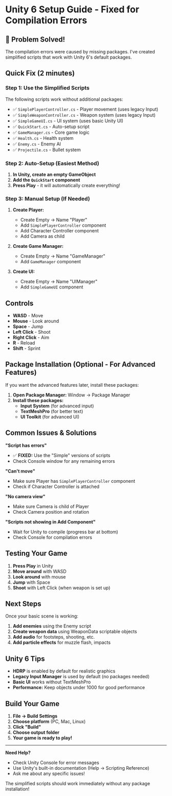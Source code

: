 # Unity 6 Setup Guide - Fixed for Compilation Errors

## 🚨 Problem Solved!
The compilation errors were caused by missing packages. I've created simplified scripts that work with Unity 6's default packages.

## Quick Fix (2 minutes)

### Step 1: Use the Simplified Scripts
The following scripts work without additional packages:
- ✅ `SimplePlayerController.cs` - Player movement (uses legacy Input)
- ✅ `SimpleWeaponController.cs` - Weapon system (uses legacy Input)
- ✅ `SimpleGameUI.cs` - UI system (uses basic Unity UI)
- ✅ `QuickStart.cs` - Auto-setup script
- ✅ `GameManager.cs` - Core game logic
- ✅ `Health.cs` - Health system
- ✅ `Enemy.cs` - Enemy AI
- ✅ `Projectile.cs` - Bullet system

### Step 2: Auto-Setup (Easiest Method)
1. **In Unity, create an empty GameObject**
2. **Add the `QuickStart` component**
3. **Press Play** - it will automatically create everything!

### Step 3: Manual Setup (If Needed)
1. **Create Player:**
   - Create Empty → Name "Player"
   - Add `SimplePlayerController` component
   - Add Character Controller component
   - Add Camera as child

2. **Create Game Manager:**
   - Create Empty → Name "GameManager"
   - Add `GameManager` component

3. **Create UI:**
   - Create Empty → Name "UIManager"
   - Add `SimpleGameUI` component

## Controls
- **WASD** - Move
- **Mouse** - Look around
- **Space** - Jump
- **Left Click** - Shoot
- **Right Click** - Aim
- **R** - Reload
- **Shift** - Sprint

## Package Installation (Optional - For Advanced Features)

If you want the advanced features later, install these packages:

1. **Open Package Manager:** Window → Package Manager
2. **Install these packages:**
   - **Input System** (for advanced input)
   - **TextMeshPro** (for better text)
   - **UI Toolkit** (for advanced UI)

## Common Issues & Solutions

**"Script has errors"**
- ✅ **FIXED:** Use the "Simple" versions of scripts
- Check Console window for any remaining errors

**"Can't move"**
- Make sure Player has `SimplePlayerController` component
- Check if Character Controller is attached

**"No camera view"**
- Make sure Camera is child of Player
- Check Camera position and rotation

**"Scripts not showing in Add Component"**
- Wait for Unity to compile (progress bar at bottom)
- Check Console for compilation errors

## Testing Your Game

1. **Press Play** in Unity
2. **Move around** with WASD
3. **Look around** with mouse
4. **Jump** with Space
5. **Shoot** with Left Click (when weapon is set up)

## Next Steps

Once your basic scene is working:
1. **Add enemies** using the Enemy script
2. **Create weapon data** using WeaponData scriptable objects
3. **Add audio** for footsteps, shooting, etc.
4. **Add particle effects** for muzzle flash, impacts

## Unity 6 Tips

- **HDRP** is enabled by default for realistic graphics
- **Legacy Input Manager** is used by default (no packages needed)
- **Basic UI** works without TextMeshPro
- **Performance:** Keep objects under 1000 for good performance

## Build Your Game

1. **File → Build Settings**
2. **Choose platform** (PC, Mac, Linux)
3. **Click "Build"**
4. **Choose output folder**
5. **Your game is ready to play!**

---

**Need Help?**
- Check Unity Console for error messages
- Use Unity's built-in documentation (Help → Scripting Reference)
- Ask me about any specific issues!

The simplified scripts should work immediately without any package installation! 